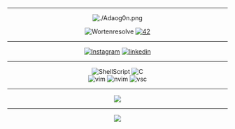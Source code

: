 <div align="center">

  ---

![./Adaog0n.png](https://github.com/AdaoG0n/assets/blob/main/readme.jpeg)

![Wortenresolve](https://img.shields.io/badge/WortenResolve-darkblue) 
<a href='https://profile.intra.42.fr/users/adamarqu' target="_blank"><img alt='42' src='https://img.shields.io/badge/Porto-100000?style=flat-square&logo=42&logoColor=white&labelColor=000000&color=000000'/></a> 

---

[![Instagram](https://ziadoua.github.io/m3-Markdown-Badges/badges/Instagram/instagram3.svg)](https://instagram.com/adao__goncalves) [![linkedin](https://ziadoua.github.io/m3-Markdown-Badges/badges/LinkedIn/linkedin1.svg)](https://www.linkedin.com/in/ad%C3%A3o-gon%C3%A7alves-639b05331?utm_source=share&utm_campaign=share_via&utm_content=profile&utm_medium=android_app&original_referer=) <br/>

---

![ShellScript](https://ziadoua.github.io/m3-Markdown-Badges/badges/Shell/shell3.svg)
![C](https://ziadoua.github.io/m3-Markdown-Badges/badges/C/c1.svg)
<br/>
![vim](https://ziadoua.github.io/m3-Markdown-Badges/badges/Vim/vim3.svg)
![nvim](https://ziadoua.github.io/m3-Markdown-Badges/badges/Neovim/neovim3.svg)
![vsc](https://ziadoua.github.io/m3-Markdown-Badges/badges/VisualStudio/visualstudio3.svg)


---
<!-- ![](https://github-readme-stats.vercel.app/api?username=AdaoG0n&theme=city_lights&hide_border=true&include_all_commits=true&count_private=true)
![](https://github-readme-streak-stats.herokuapp.com/?user=AdaoG0n&theme=city_lights&hide_border=true)<br/> -->
![](https://github-readme-stats.vercel.app/api/top-langs/?username=AdaoG0n&theme=city_lights&hide_border=true&include_all_commits=true&count_private=true&layout=compact)<br/>



---
![](https://visitcount.itsvg.in/api?id=AdaoG0n&icon=7&color=1)

</div>
